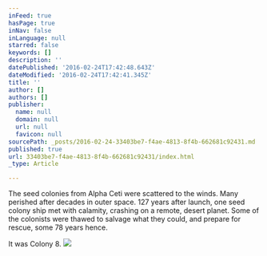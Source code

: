 ```yaml
---
inFeed: true
hasPage: true
inNav: false
inLanguage: null
starred: false
keywords: []
description: ''
datePublished: '2016-02-24T17:42:48.643Z'
dateModified: '2016-02-24T17:42:41.345Z'
title: ''
author: []
authors: []
publisher:
  name: null
  domain: null
  url: null
  favicon: null
sourcePath: _posts/2016-02-24-33403be7-f4ae-4813-8f4b-662681c92431.md
published: true
url: 33403be7-f4ae-4813-8f4b-662681c92431/index.html
_type: Article

---
```

The seed colonies from Alpha Ceti were scattered to the winds. Many perished after decades in outer space. 127 years after launch, one seed colony ship met with calamity, crashing on a remote, desert planet. Some of the colonists were thawed to salvage what they could, and prepare for rescue, some 78 years hence.

It was Colony 8\.
![](https://the-grid-user-content.s3-us-west-2.amazonaws.com/42b19da5-8092-479a-90a1-20dc46184515.png)